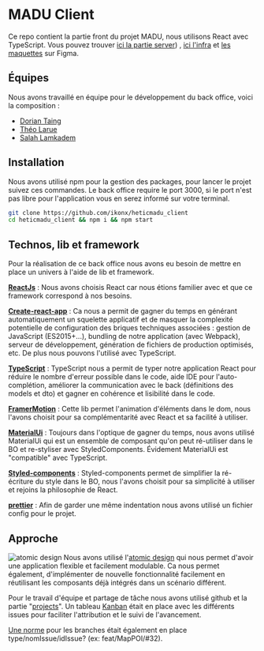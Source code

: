 
# MADU Client

Ce repo contient la partie front du projet MADU, nous utilisons React avec TypeScript. Vous pouvez trouver [ici la partie server](https://github.com/PierreTurnbull/heticmadu_api)) , [ici l'infra](https://github.com/PierreTurnbull/heticmadu) et [les maquettes](https://www.figma.com/file/6aBGYH8gCnCshGk8tuRqIP/Back-office) sur Figma.

## Équipes

Nous avons travaillé en équipe pour le développement du back office, voici la composition : 

 - [Dorian Taing](https://github.com/doriantaing)
 - [Théo Larue](https://github.com/Theo-LARUE)
 - [Salah Lamkadem](https://github.com/ikonx)

## Installation

Nous avons utilisé npm pour la gestion des packages, pour lancer le projet suivez ces commandes. Le back office require le port 3000, si le port n'est pas libre pour l'application vous en serez informé sur votre terminal.

```bash
git clone https://github.com/ikonx/heticmadu_client
cd heticmadu_client && npm i && npm start
```


## Technos, lib et framework

Pour la réalisation de ce back office nous avons eu besoin de mettre en place un univers à l'aide de lib et framework.

**[ReactJs](https://github.com/facebook/react)** : Nous avons choisis React car nous étions familier avec et que ce framework correspond à nos besoins.

**[Create-react-app](https://github.com/facebook/create-react-app)** : Ca nous a permit de gagner du temps en générant automatiquement un squelette applicatif et de masquer la complexité potentielle de configuration des briques techniques associées : gestion de JavaScript (ES2015+...), bundling de notre application (avec Webpack), serveur de développement, génération de fichiers de production optimisés, etc. De plus nous pouvons l'utilisé avec TypeScript.

**[TypeScript](https://github.com/facebook/react)** :  TypeScript nous a permit de typer notre application React pour réduire le nombre d'erreur possible dans le code, aide IDE pour l'auto-complétion, améliorer la communication avec le back (définitions des models et dto) et gagner en cohérence et lisibilité dans le code.

**[FramerMotion](https://www.framer.com/api/motion/)** : Cette lib permet l'animation d'éléments dans le dom, nous l'avons choisit pour sa complémentarité avec React et sa facilité à utiliser.

**[MaterialUi](https://material-ui.com/)** : Toujours dans l'optique de gagner du temps, nous avons utilisé MaterialUi qui est un ensemble de composant qu'on peut ré-utiliser dans le BO et re-styliser avec StyledComponents. Évidement MaterialUi est "compatible" avec TypeScript.

**[Styled-components](https://styled-components.com/)** : Styled-components permet de simplifier la ré-écriture du style dans le BO, nous l'avons choisit pour sa simplicité à utiliser et rejoins la philosophie de React.

**[prettier](https://github.com/ikonx/heticmadu_client/blob/master/.prettierrc.js)** : Afin de garder une même indentation nous avons utilisé un fichier config pour le projet. 

## Approche

![atomic design](https://user-images.githubusercontent.com/4838076/33235048-d083dca6-d217-11e7-9aea-9a5ef5ae6fe7.png)
Nous avons utilisé l'[atomic design](https://github.com/danilowoz/react-atomic-design) qui nous permet d'avoir une application flexible et facilement modulable. Ca nous permet également, d'implémenter de nouvelle fonctionnalité facilement en réutilisant les composants déjà intégrés dans un scénario différent.


Pour le travail d'équipe et partage de tâche nous avons utilisé github et la partie "[projects](https://github.com/ikonx/heticmadu_client/projects/1)". 
Un tableau [Kanban](https://github.com/ikonx/heticmadu_client/projects/1) était en place avec les différents issues pour faciliter l'attribution et le suivi de l'avancement. 

[Une norme](https://github.com/ikonx/heticmadu_client/network) pour les branches était également en place type/nomIssue/idIssue? (ex: feat/MapPOI/#32).
